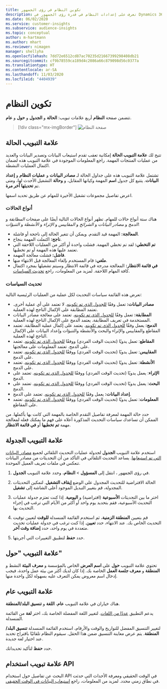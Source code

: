 ```yaml
---
title: تكوين النظام في رؤى الجمهور
description: تعرف على إعدادات النظام في قدرة رؤى الجمهور في Dynamics 365 Customer Insights.
ms.date: 06/02/2020
ms.service: customer-insights
ms.subservice: audience-insights
ms.topic: conceptual
author: m-hartmann
ms.author: mhart
ms.reviewer: nimagen
manager: shellyha
ms.openlocfilehash: 7dd72e6512cd87ac70235d21667399298408db21
ms.sourcegitcommit: cf9b78559ca189d4c2086a66c879098d56c0377a
ms.translationtype: HT
ms.contentlocale: ar-SA
ms.lasthandoff: 11/03/2020
ms.locfileid: "4404939"
---
```

# <a name="system-configuration"></a>تكوين النظام

تتضمن صفحة **النظام** أربع علامات تبويب: **الحالة** و **الجدول** و **حول** و **عام**.

> [!div class="mx-imgBorder"]
> ![صفحة النظام](media/system-tabs.png "صفحة النظام")

## <a name="status-tab"></a>علامة التبويب الحالة

تتيح لك **علامة التبويب الحالة** إمكانية تعقب تقدم استيعاب البيانات وتصدير البيانات والعديد من عمليات المنتجات المهمة. راجع المعلومات الموجودة في علامة التبويب هذه لضمان اكتمال العمليات النشطة.

تشتمل علامة التبويب هذه على جداول الحالة لـ **مصادر البيانات** و **عمليات النظام** و **إعداد البيانات**. يتتبع كل جدول **اسم** المهمة وكيانها المقابل، و **وحالة** التشغيل الأحدث لها، ومتى تم **تحديثها آخر مرة**.

اعرض تفاصيل مجموعات تشغيل الأخيرة للمهام عن طريق تحديد اسمها.

### <a name="status-types"></a>أنواع الحالات

هناك ستة أنواع حالات للمهام. تظهر أنواع الحالات التالية أيضًا على صفحات *المطابقة* و *الدمج* و *مصادر البيانات* و *الشرائح* و *المقاييس* و *الإثراء* و *الأنشطة* و *التنبؤات*:

- **المعالجة:** المهمة قيد التقدم. ويمكن أن تتغير الحالة إلى ناجحة أو فاشلة.
- **ناجح:** اكتملت المهمة بنجاح.
- **تم التخطي:** لقد تم تخطي المهمة. فشلت واحدة أو أكثر من العمليات اللاحقة التي تعتمد عليها هذه المهمة أو تم تخطيها.
- **فاشل:** فشلت معالجة المهمة.
- **ملغي:** قام المستخدم بإلغاء المعالجة قبل الانتهاء منها.
- **في قائمة الانتظار:** المعالجة مدرجة في قائمة الانتظار وسيتم تشغيلها بمجرد اكتمال كافة المهام اللاحقة. لمزيد من المعلومات، راجع [تحديث السياسات](#refresh-policies).

### <a name="refresh-policies"></a>تحديث السياسات

تعرض هذه القائمة سياسات التحديث لكل عملية من العمليات الرئيسية التالية:

- **مصادر البيانات:** تعمل وفقًا [للجدول الذي تم تكوينه](#schedule-tab). لا تعتمد على أي عملية أخرى. تعتمد المطابقة على الإكمال الناجح لهذه العملية.
- **المطابقة:** تعمل وفقًا [للجدول الذي تم تكوينه](#schedule-tab). تعتمد على معالجة مصادر البيانات المستخدمة في تعريف المطابقة. يعتمد الدمج على الإكمال الناجح لهذه العملية.
- **الدمج:** يعمل وفقًا [للجدول الذي تم تكوينه](#schedule-tab). يعتمد على إكمال عملية المطابقة. تعتمد المقاطع والمقاييس والإثراء والبحث والأنشطة والتنبؤات وإعداد البيانات على الإكمال الناجح لهذه العملية.
- **المقاطع**: تعمل يدويًا (تحديث الوقت الفردي) ووفقًا [للجدول الذي تم تكوينه](#schedule-tab). تعتمد على الدمج. تعتمد المعلومات على معالجتها.
- **المقاييس**: تعمل يدويًا (تحديث الوقت الفردي) ووفقًا [للجدول الذي تم تكوينه](#schedule-tab). تعتمد على الدمج.
- **الأنشطة**: تعمل يدويًا (تحديث الوقت الفردي) ووفقًا [للجدول الذي تم تكوينه](#schedule-tab). تعتمد على الدمج.
- **الإثراء**: يعمل يدويًا (تحديث الوقت الفردي) ووفقًا [للجدول الذي تم تكوينه](#schedule-tab). تعتمد على الدمج.
- **البحث**: يعمل يدويًا (تحديث الوقت الفردي) ووفقًا [للجدول الذي تم تكوينه](#schedule-tab). تعتمد على الدمج.
- **إعداد البيانات:** يعمل وفقًا [للجدول الذي تم تكوينه](#schedule-tab). تعتمد على الدمج.
- **المعلومات**: تعمل يدويًا (تحديث الوقت الفردي) ووفقًا [للجدول الذي تم تكوينه](#schedule-tab). تعتمد على المقاطع.

حدد حالة المهمة لمعرفة تفاصيل التقدم الخاصة بالمهمة التي كانت بها بأكملها. من الممكن أن تساعدك سياسات التحديث المذكورة أعلاه على فهم ما يمكنك فعله لمعالجة مهمة **تم تخطيها** أو **في قائمة الانتظار**.

## <a name="schedule-tab"></a>علامة التبويب الجدولة

استخدم علامة التبويب **الجدول** لجدولة عمليات التحديث التلقائي لجميع [مصادر البيانات التي تم استيعابها](data-sources.md). يساعد التحديث التلقائي في التأكد من أن التحديثات من مصادر البيانات تنعكس في ملفات تعريف العميل الموحدة.

1. في رؤى الجمهور ، انتقل إلى **المسؤول** > **النظام**، وحدد علامة التبويب **الجدول**.

2. الحالة الافتراضية للتحديث المجدول على الوضع **إيقاف التشغيل**. لتمكين التحديثات المجدولة، قم بتغيير التبديل الموجود أعلى الشاشة إلى **تشغيل**.

3. اختر ما بين التحديثات **الأسبوعية** (افتراضية) و **اليومية**. إذا كنت تعتزم جدولة عمليات التحديث الأسبوعية، فقم بتحديد يوم واحد أو أكثر من الأيام التي ترغب في إجراء التحديث بها.

4. قم بتعيين **المنطقة الزمنية**، ثم استخدم القائمة المنسدلة **للوقت** لتعيين توقيت التحديث الخاص بك. عند الانتهاء، حدد **تعيين**. إذا كنت ترغب في جدولة عمليات تحديث متعددة في يوم واحد، حدد **إضافة وقت آخر**.

5. حدد **حفظ** لتطبيق التغييرات التي أجريتها.

## <a name="about-tab"></a>علامة التبويب "حول"

تحتوي علامة التبويب **حول** على **اسم العرض** الخاص بالمؤسسة و **معرف البيئة** النشط و **المنطقة** و **معرف جلسة العمل** الخاصة بك. إذا كان لديك أكثر من بيئة عمل واحدة، فيجب إدخال اسم معروض يمكن التعرف عليه بسهولة لكل واحدة منها.

## <a name="general-tab"></a>علامة التبويب عام

هناك خياران في علامة التبويب **عام**،  **اللغة** و **‏‫تنسيق البلد/المنطقة‬**.

يدعم التطبيق [عددًا من اللغات](supported-languages.md). لتغيير اللغة المفضلة الخاصة بك، اختر **لغة** من القائمة المنسدلة.

لتغيير التنسيق المفضل للتواريخ والوقت والأرقام، استخدم القائمة المنسدلة **تنسيق البلد/المنطقة**. يتم عرض معاينة التنسيق ضمن هذا الحقل. سيقوم النظام تلقائيًا باقتراح تحديد عند اختيار لغة جديدة.

حدد **حفظ** لتأكيد تحديداتك.

## <a name="api-usage-tab"></a>علامة تبويب استخدام API

البحث عن تفاصيل حول استخدام API في الوقت الحقيقي ومعرفة الأحداث التي حدثت في نطاق زمني محدد. لمزيد من المعلومات، راجع [استيعاب البيانات في الوقت الحقيقي](real-time-data-ingestion.md).

